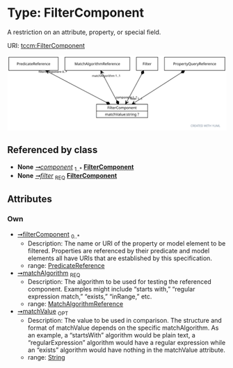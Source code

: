 
# Type: FilterComponent


A restriction on an attribute, property, or special field.

URI: [tccm:FilterComponent](https://hotecosystem.org/tccm/FilterComponent)


![img](images/FilterComponent.svg)

## Referenced by class

 *  **None** *[➞component](filter__component.md)*  <sub>1..*</sub>  **[FilterComponent](FilterComponent.md)**
 *  **None** *[➞filter](propertyQueryReference__filter.md)*  <sub>REQ</sub>  **[FilterComponent](FilterComponent.md)**

## Attributes


### Own

 * [➞filterComponent](filterComponent__filterComponent.md)  <sub>0..*</sub>
    * Description: The name or URI of the property or model element to be filtered. Properties are referenced by
their predicate and model elements all have URIs that are established by this specification.
    * range: [PredicateReference](PredicateReference.md)
 * [➞matchAlgorithm](filterComponent__matchAlgorithm.md)  <sub>REQ</sub>
    * Description: The algorithm to be used for testing the referenced component. Examples might include “starts with,”
“regular expression match,” “exists,” “inRange,” etc.
    * range: [MatchAlgorithmReference](MatchAlgorithmReference.md)
 * [➞matchValue](filterComponent__matchValue.md)  <sub>OPT</sub>
    * Description: The value to be used in comparison. The structure and format of matchValue depends on the specific
matchAlgorithm. As an example, a “startsWith” algorithm would be plain text, a “regularExpression” algorithm
would have a regular expression while an “exists” algorithm would have nothing in the matchValue attribute.
    * range: [String](types/String.md)
